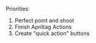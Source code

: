 Priorities:

1. Perfect point and shoot
2. Finish Apriltag Actions
3. Create "quick action" buttons
